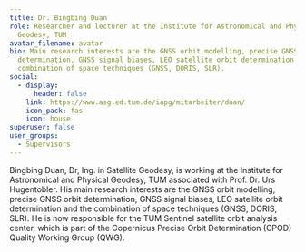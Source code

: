 ```yaml
---
title: Dr. Bingbing Duan
role: Researcher and lecturer at the Institute for Astronomical and Physical
  Geodesy, TUM
avatar_filename: avatar
bio: Main research interests are the GNSS orbit modelling, precise GNSS orbit
  determination, GNSS signal biases, LEO satellite orbit determination and the
  combination of space techniques (GNSS, DORIS, SLR).
social:
  - display:
      header: false
    link: https://www.asg.ed.tum.de/iapg/mitarbeiter/duan/
    icon_pack: fas
    icon: house
superuser: false
user_groups:
  - Supervisors
---
```

Bingbing Duan, Dr, Ing. in Satellite Geodesy, is working at the Institute for Astronomical and Physical Geodesy, TUM associated with Prof. Dr. Urs Hugentobler. His main research interests are the GNSS orbit modelling, precise GNSS orbit determination, GNSS signal biases, LEO satellite orbit determination and the combination of space techniques (GNSS, DORIS, SLR). He is now responsible for the TUM Sentinel satellite orbit analysis center, which is part of the Copernicus Precise Orbit Determination (CPOD) Quality Working Group (QWG).